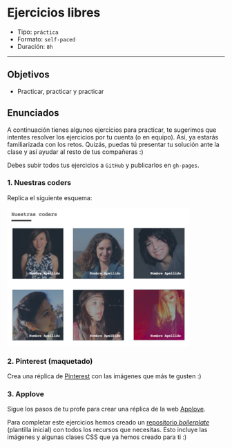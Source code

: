 # Ejercicios libres

- Tipo: `práctica`
- Formato: `self-paced`
- Duración: `8h`

***

## Objetivos

- Practicar, practicar y practicar

## Enunciados

A continuación tienes algunos ejercicios para practicar, te sugerimos
que intentes resolver los ejercicios por tu cuenta (o en equipo). Así, ya
estarás familiarizada con los retos. Quizás, puedas tú presentar tu solución
ante la clase y así ayudar al resto de tus compañeras :)

Debes subir todos tus ejercicios a `GitHub` y publicarlos en `gh-pages`.

### 1. Nuestras coders

Replica el siguiente esquema:

![Nuestras coders](https://github.com/Laboratoria/bootcamp/blob/632783f957accef3442934c87cecd254a202f2db/03-interactive-site/00-html-and-css/09-guided-exercises/img-nuestras-coders.png?raw=true)

### 2. Pinterest (maquetado)

Crea una réplica de [Pinterest](https://laboratoria.github.io/pinterestify/) con
las imágenes que más te gusten :)

### 3. Applove

Sigue los pasos de tu profe para crear una réplica de la  web [Applove](https://fotos.subefotos.com/1edc0aab51f1d624da4a24ab86129d87o.png).

Para completar este ejercicios hemos creado un [repositorio _boilerplate_](https://github.com/Laboratoria/AppLove)
(plantilla inicial) con todos los recursos que necesitas. Esto incluye las
imágenes y algunas clases CSS que ya hemos creado para ti :)
